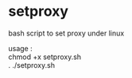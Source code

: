 # setproxy
bash script to set proxy under linux  

usage :  
chmod +x setproxy.sh  
. ./setproxy.sh  

